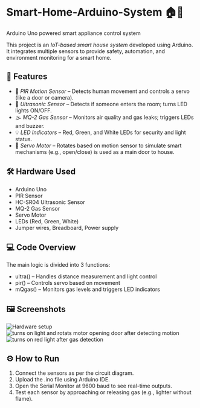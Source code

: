# Smart-Home-Arduino-System  🏠🤖
Arduino Uno powered smart appliance control system

This project is an *IoT-based smart house system* developed using Arduino. It integrates multiple sensors to provide safety, automation, and environment monitoring for a smart home.

## 🔧 Features

- 🚪 *PIR Motion Sensor* – Detects human movement and controls a servo (like a door or camera).
- 📏 *Ultrasonic Sensor* – Detects if someone enters the room; turns LED lights ON/OFF.
- 🌫 *MQ-2 Gas Sensor* – Monitors air quality and gas leaks; triggers LEDs and buzzer.
- 💡 *LED Indicators* – Red, Green, and White LEDs for security and light status.
- 🔄 *Servo Motor* – Rotates based on motion sensor to simulate smart mechanisms (e.g., open/close) is used as a main door to house.

## 🛠 Hardware Used

- Arduino Uno
- PIR Sensor
- HC-SR04 Ultrasonic Sensor
- MQ-2 Gas Sensor
- Servo Motor
- LEDs (Red, Green, White)
- Jumper wires, Breadboard, Power supply

## 💻 Code Overview

The main logic is divided into 3 functions:

- ultra() – Handles distance measurement and light control
- pir() – Controls servo based on movement
- mQgas() – Monitors gas levels and triggers LED indicators

## 🖼 Screenshots
![Hardware setup](https://github.com/user-attachments/assets/2da2fb66-9afd-4188-9ac0-526453aef251)
![turns on light and rotats motor opening door after detecting motion](https://github.com/user-attachments/assets/6f5cd1a4-50dc-44c6-8e0b-4898f6c3df77)
![turns on red light after gas detection](https://github.com/user-attachments/assets/353876ce-e8b5-4e62-8ae8-fe436c86c116)



## ⚙ How to Run

1. Connect the sensors as per the circuit diagram.
2. Upload the .ino file using Arduino IDE.
3. Open the Serial Monitor at 9600 baud to see real-time outputs.
4. Test each sensor by approaching or releasing gas (e.g., lighter without flame).
